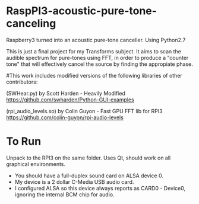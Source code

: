 # RaspPI3-acoustic-pure-tone-canceling
Raspberry3 turned into an acoustic pure-tone canceller. Using Python2.7

This is just a final project for my Transforms subject. It aims to scan the audible spectrum for pure-tones using FFT, in order to produce a "counter tone" that will effectively cancel the source by finding the appropiate phase.

#This work includes modified versions of the following libraries of other contributors:

(SWHear.py) by Scott Harden - Heavily Modified
https://github.com/swharden/Python-GUI-examples

(rpi_audio_levels.so) by Colin Guyon - Fast GPU FFT lib for RPI3
https://github.com/colin-guyon/rpi-audio-levels

# To Run
Unpack to the RPI3 on the same folder. Uses Qt, should work on all graphical environments.

* You should have a full-duplex sound card on ALSA device 0.
* My device is a 2 dollar C-Media USB audio card.
* I configured ALSA so this device always reports as CARD0 - Device0, ignoring the internal BCM chip for audio.
